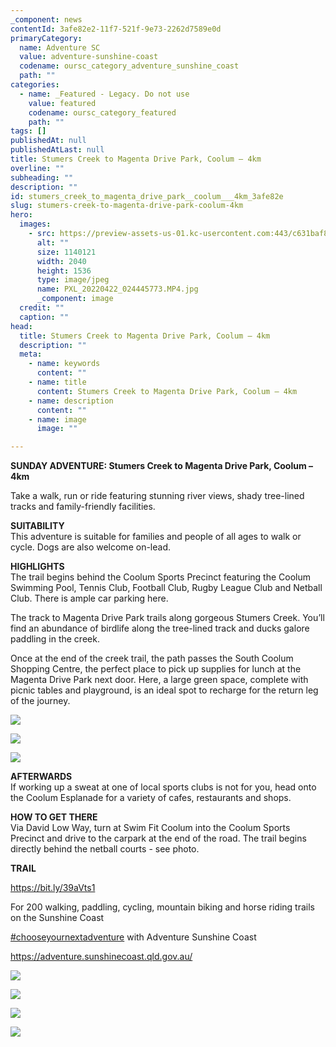 ```yaml
---
_component: news
contentId: 3afe82e2-11f7-521f-9e73-2262d7589e0d
primaryCategory:
  name: Adventure SC
  value: adventure-sunshine-coast
  codename: oursc_category_adventure_sunshine_coast
  path: ""
categories:
  - name: _Featured - Legacy. Do not use
    value: featured
    codename: oursc_category_featured
    path: ""
tags: []
publishedAt: null
publishedAtLast: null
title: Stumers Creek to Magenta Drive Park, Coolum – 4km
overline: ""
subheading: ""
description: ""
id: stumers_creek_to_magenta_drive_park__coolum___4km_3afe82e
slug: stumers-creek-to-magenta-drive-park-coolum-4km
hero:
  images:
    - src: https://preview-assets-us-01.kc-usercontent.com:443/c631baf8-1b46-001f-580c-d0001b68b4a8/bfcb67ff-7fa2-42ba-8fdd-4fd823f62f04/PXL_20220422_024445773.MP4.jpg
      alt: ""
      size: 1140121
      width: 2040
      height: 1536
      type: image/jpeg
      name: PXL_20220422_024445773.MP4.jpg
      _component: image
  credit: ""
  caption: ""
head:
  title: Stumers Creek to Magenta Drive Park, Coolum – 4km
  description: ""
  meta:
    - name: keywords
      content: ""
    - name: title
      content: Stumers Creek to Magenta Drive Park, Coolum – 4km
    - name: description
      content: ""
    - name: image
      image: ""

---
```

**SUNDAY ADVENTURE: Stumers Creek to Magenta Drive Park, Coolum – 4km**

Take a walk, run or ride featuring stunning river views, shady tree-lined tracks and family-friendly facilities.

**SUITABILITY**\
This adventure is suitable for families and people of all ages to walk or cycle. Dogs are also welcome on-lead.

**HIGHLIGHTS**\
The trail begins behind the Coolum Sports Precinct featuring the Coolum Swimming Pool, Tennis Club, Football Club, Rugby League Club and Netball Club. There is ample car parking here.

The track to Magenta Drive Park trails along gorgeous Stumers Creek. You’ll find an abundance of birdlife along the tree-lined track and ducks galore paddling in the creek.

Once at the end of the creek trail, the path passes the South Coolum Shopping Centre, the perfect place to pick up supplies for lunch at the Magenta Drive Park next door. Here, a large green space, complete with picnic tables and playground, is an ideal spot to recharge for the return leg of the journey.

![](https://preview-assets-us-01.kc-usercontent.com:443/c631baf8-1b46-001f-580c-d0001b68b4a8/53e8866c-b424-408b-9c71-5b14cf4936c0/PXL_20220422_030128968.MP2_-771x1024.jpg)

![](https://preview-assets-us-01.kc-usercontent.com:443/c631baf8-1b46-001f-580c-d0001b68b4a8/066c1e6d-6db0-44c0-9970-8d63ae728893/64166_Stumers-Creek-3_edited.jpg)

![](https://preview-assets-us-01.kc-usercontent.com:443/c631baf8-1b46-001f-580c-d0001b68b4a8/a507d7a0-b7a0-4b45-9aad-85d9fd0645e3/PXL_20220422_0318263462-1024x771.jpg)

**AFTERWARDS**\
If working up a sweat at one of local sports clubs is not for you, head onto the Coolum Esplanade for a variety of cafes, restaurants and shops.

**HOW TO GET THERE**\
Via David Low Way, turn at Swim Fit Coolum into the Coolum Sports Precinct and drive to the carpark at the end of the road. The trail begins directly behind the netball courts - see photo.

**TRAIL**

<https://bit.ly/39aVts1>


For 200 walking, paddling, cycling, mountain biking and horse riding trails on the Sunshine Coast

[#chooseyournextadventure](https://www.facebook.com/hashtag/chooseyournextadventure?__eep__=6&__cft__%5b0%5d=AZWl5KIRXf4r3eBN0roM_5-kvHmgmXSaKD-0oIge5jm0pwaMYo-RcvMlv62LZLP7ZBnmhBhYjRVeVoc7PssUlVpr5JbyUpPK1xo4R5L_F5YUMmyVPF7YSRNLpharrOyb-2A&__tn__=*NK-R)
&#x20;with Adventure Sunshine Coast

<https://adventure.sunshinecoast.qld.gov.au/>


![](https://preview-assets-us-01.kc-usercontent.com:443/c631baf8-1b46-001f-580c-d0001b68b4a8/472c93ff-3a1f-4805-96ea-cf04635b7922/64166_Magenta-Park_edited.jpg)

![](https://preview-assets-us-01.kc-usercontent.com:443/c631baf8-1b46-001f-580c-d0001b68b4a8/88bfaae3-50bc-43de-881c-82d5668849d9/PXL_20220422_023829377.MP2_-771x1024.jpg)

![](https://preview-assets-us-01.kc-usercontent.com:443/c631baf8-1b46-001f-580c-d0001b68b4a8/d93f4bda-b9ad-418d-a662-cde66e84f90d/PXL_20220422_025234765-1-1024x771.jpg)

![](https://preview-assets-us-01.kc-usercontent.com:443/c631baf8-1b46-001f-580c-d0001b68b4a8/af1041ae-f249-49ae-a8e7-d09131ced2e0/PXL_20220422_031319380.MP2_-1-771x1024.jpg)
